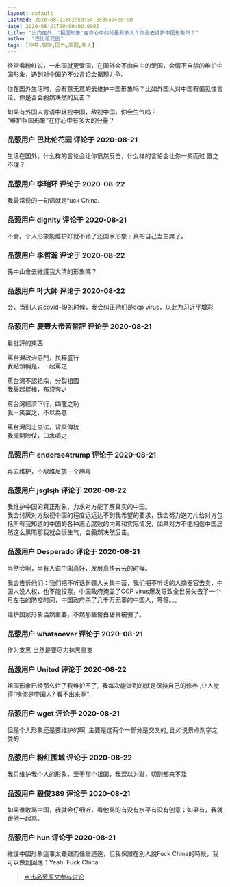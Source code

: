 ```yaml
---
layout: default
Lastmod: 2020-08-21T02:50:54.558547+00:00
date: 2020-08-21T00:00:00.000Z
title: "出门在外，'祖国形象'在你心中的分量有多大？你会去维护中国形象吗？"
author: "巴比伦花园"
tags: [中共,留学,国外,美国,华人]
---
```


经常看粉红说，一出国就更爱国，在国外会不由自主的爱国，会情不自禁的维护中国形象，遇到对中国的不公言论会据理力争。  
  
你在国外生活时，会有意无意的去维护中国形象吗？比如外国人对中国有偏见性言论，你是否会毅然决然的反击？  
  
如果有外国人言语中轻视中国，敌视中国，你会生气吗？  
"维护祖国形象"在你心中有多大的分量？

            
### 品葱用户 **巴比伦花园** 评论于 2020-08-21
        
生活在国外，什么样的言论会让你愤然反击，什么样的言论会让你一笑而过 置之不理？
        


            
### 品葱用户 **李瑞环** 评论于 2020-08-22
        
我最常说的一句话就是fuck China.
        


            
### 品葱用户 **dignity** 评论于 2020-08-21
        
不会。个人形象能维护好就不错了还国家形象？真把自己当主席了。
        


            
### 品葱用户 **李哲瀚** 评论于 2020-08-22
        
孫中山會去維護我大清的形象嗎？
        


            
### 品葱用户 **叶大師** 评论于 2020-08-22
        
会，当别人说covid-19的时候，我会纠正他们是ccp virus，以此为习近平增彩
        


            
### 品葱用户 **慶豐大帝習禁評** 评论于 2020-08-21
        
看批評的東西  
  
罵台灣政治惡鬥，民粹盛行  
我點頭稱是，一起罵之  
  
罵台灣不認祖宗，分裂祖國  
我舉起棍棒，布袋套之  
  
罵台灣經濟下行，四龍之恥  
我ㄧ笑置之，不以為意  
  
罵台灣同志立法，背棄傳統  
我擺開陣仗，口水噴之
        


            
### 品葱用户 **endorse4trump** 评论于 2020-08-21
        
再去维护，不敌维尼放一个病毒
        


            
### 品葱用户 **jsglsjh** 评论于 2020-08-22
        
我维护中国的真正形象，力求对方能了解真实的中国。  
我会讨厌对方敌视中国的程度远远达不到我希望的要求，我会努力送刀片给对方包括所有我知道的中国的各种恶心腐败的内幕和实际情况，如果对方不能相信中国居然这么黑暗那我就会很生气，会毅然决然反击。
        


            
### 品葱用户 **Desperado** 评论于 2020-08-21
        
当然会啊，当有人说中国真好，发展真快云云的时候。  
  
我会告诉他们：我们把不听话新疆人关集中营，我们把不听话的人摘器官去卖，中国人没人权，也不能投票，中国政府掩盖了CCP virus爆发导致全世界失去了一个月左右的防疫时间，中国政府杀了几千万无辜的中国人，等等。。。  
  
维护国家形象当然重要，不然那些傻白甜真被骗了。
        


            
### 品葱用户 **whatsoever** 评论于 2020-08-21
        
作为支黑 当然是要尽力抹黑贵支
        


            
### 品葱用户 **United** 评论于 2020-08-22
        
祖国形象已经那么烂了我维护不了,  我每次能做到的就是保持自己的修养 ,让人觉得"咦你是中国人? 看不出来啊".
        


            
### 品葱用户 **wget** 评论于 2020-08-21
        
但是个人形象还是要维护的啊, 主要是这两个一部分是交叉的, 比如说景点刻字之类的
        


            
### 品葱用户 **粉红围城** 评论于 2020-08-22
        
我只维护我个人的形象，至于那个祖国，我深以为耻，切割都来不及
        


            
### 品葱用户 **毅俊389** 评论于 2020-08-21
        
如果谁敢骂中国，我就会仔细听，看他骂的有没有水平有没有创意；如果有，我就跟他一起骂。
        


            
### 品葱用户 **hun** 评论于 2020-08-21
        
維護中國形象這事太艱難而任重道遠，但我保證在別人說Fuck China的時候，我可以做到回應：Yeah! Fuck China!
        






> [点击品葱原文参与讨论](https://pincong.rocks/article/23217)

